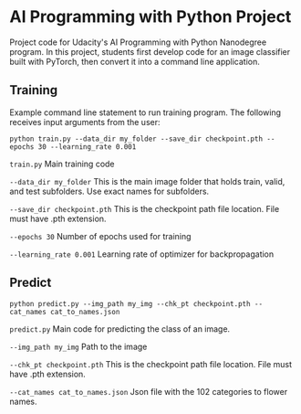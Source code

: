# AI Programming with Python Project

Project code for Udacity's AI Programming with Python Nanodegree program. In this project, students first develop code for an image classifier built with PyTorch, then convert it into a command line application.

## Training

Example command line statement to run training program. The following receives input arguments from the user: 

`python train.py --data_dir my_folder --save_dir checkpoint.pth --epochs 30 --learning_rate 0.001`

`train.py`
Main training code

`--data_dir my_folder`
This is the main image folder that holds train, valid, and test subfolders. Use exact names for subfolders.

`--save_dir checkpoint.pth`
This is the checkpoint path file location. File must have .pth extension.

`--epochs 30` 
Number of epochs used for training

`--learning_rate 0.001`
Learning rate of optimizer for backpropagation

## Predict

`python predict.py --img_path my_img --chk_pt checkpoint.pth --cat_names cat_to_names.json`

`predict.py`
Main code for predicting the class of an image.

`--img_path my_img`
Path to the image

`--chk_pt checkpoint.pth`
This is the checkpoint path file location. File must have .pth extension.

`--cat_names cat_to_names.json` 
Json file with the 102 categories to flower names. 